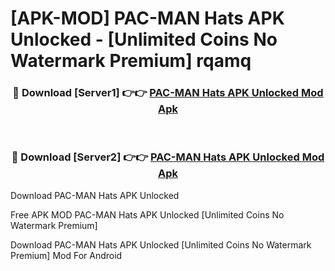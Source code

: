 # [APK-MOD] PAC-MAN Hats APK Unlocked - [Unlimited Coins No Watermark Premium] rqamq



<div align="center">
<h3>🔴 Download [Server1] 👉👉 <a href="https://momento.my/?title=PAC-MAN_Hats_APK_Unlocked">PAC-MAN Hats APK Unlocked Mod Apk</a></h3><br>

<h3>🔴 Download [Server2] 👉👉 <a href="https://momento.my/?title=PAC-MAN_Hats_APK_Unlocked">PAC-MAN Hats APK Unlocked Mod Apk</a></h3>
</div>



Download PAC-MAN Hats APK Unlocked 

Free APK MOD PAC-MAN Hats APK Unlocked [Unlimited Coins No Watermark Premium]

Download PAC-MAN Hats APK Unlocked [Unlimited Coins No Watermark Premium] Mod For Android
